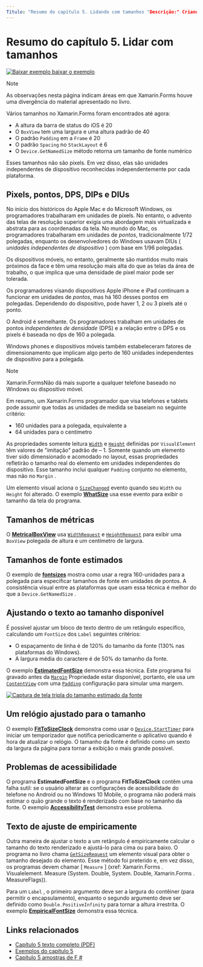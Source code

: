 ```yaml
---
Título: "Resumo do capítulo 5. Lidando com tamanhos "Descrição:" Criando aplicativos móveis com Xamarin.Forms : Resumo do capítulo 5. Lidando com tamanhos "MS. Prod: xamarin MS. Technology: xamarin-Forms MS. AssetID: 486800E9-C09F-4B95-9AC2-C0F8FE563BCF autor: davidbritch MS. Author: dabritch MS. Date: 07/19/2018 no-loc: [ Xamarin.Forms , Xamarin.Essentials ]
---
```


# <a name="summary-of-chapter-5-dealing-with-sizes"></a>Resumo do capítulo 5. Lidar com tamanhos

[![Baixar exemplo ](~/media/shared/download.png) baixar o exemplo](https://github.com/xamarin/xamarin-forms-book-samples/tree/master/Chapter05)

> [!NOTE]
> As observações nesta página indicam áreas em que Xamarin.Forms houve uma divergência do material apresentado no livro.

Vários tamanhos no Xamarin.Forms foram encontrados até agora:

- A altura da barra de status do iOS é 20
- O `BoxView` tem uma largura e uma altura padrão de 40
- O padrão `Padding` em a `Frame` é 20
- O padrão `Spacing` no `StackLayout` é 6
- O `Device.GetNamedSize` método retorna um tamanho de fonte numérico

Esses tamanhos não são pixels. Em vez disso, elas são unidades independentes de dispositivo reconhecidas independentemente por cada plataforma.

## <a name="pixels-points-dps-dips-and-dius"></a>Pixels, pontos, DPS, DIPs e DIUs

No início dos históricos do Apple Mac e do Microsoft Windows, os programadores trabalharam em unidades de pixels. No entanto, o advento das telas de resolução superior exigia uma abordagem mais virtualizada e abstrata para as coordenadas da tela. No mundo do Mac, os programadores trabalharam em unidades de *pontos*, tradicionalmente 1/72 polegadas, enquanto os desenvolvedores do Windows usavam DIUs ( *unidades independentes de dispositivo* ) com base em 1/96 polegadas.

Os dispositivos móveis, no entanto, geralmente são mantidos muito mais próximos da face e têm uma resolução mais alta do que as telas da área de trabalho, o que implica que uma densidade de pixel maior pode ser tolerada.

Os programadores visando dispositivos Apple iPhone e iPad continuam a funcionar em unidades de *pontos*, mas há 160 desses pontos em polegadas. Dependendo do dispositivo, pode haver 1, 2 ou 3 pixels até o ponto.

O Android é semelhante. Os programadores trabalham em unidades de pontos *independentes de densidade* (DPS) e a relação entre o DPS e os pixels é baseada no dps de 160 a polegada.

Windows phones e dispositivos móveis também estabeleceram fatores de dimensionamento que implicam algo perto de 160 unidades independentes de dispositivo para a polegada.

> [!NOTE]
> Xamarin.FormsNão dá mais suporte a qualquer telefone baseado no Windows ou dispositivo móvel.

Em resumo, um Xamarin.Forms programador que visa telefones e tablets pode assumir que todas as unidades de medida se baseiam no seguinte critério:

- 160 unidades para a polegada, equivalente a
- 64 unidades para o centímetro

As propriedades somente leitura [`Width`](xref:Xamarin.Forms.VisualElement.Width) e [`Height`](xref:Xamarin.Forms.VisualElement.Height) definidas por `VisualElement` têm valores de "imitação" padrão de &ndash; 1. Somente quando um elemento tiver sido dimensionado e acomodado no layout, essas propriedades refletirão o tamanho real do elemento em unidades independentes do dispositivo. Esse tamanho inclui qualquer `Padding` conjunto no elemento, mas não no `Margin` .

Um elemento visual aciona o [`SizeChanged`](xref:Xamarin.Forms.VisualElement.SizeChanged) evento quando seu `Width` ou `Height` foi alterado. O exemplo [**WhatSize**](https://github.com/xamarin/xamarin-forms-book-samples/tree/master/Chapter05/WhatSize) usa esse evento para exibir o tamanho da tela do programa.

## <a name="metrical-sizes"></a>Tamanhos de métricas

O [**MetricalBoxView**](https://github.com/xamarin/xamarin-forms-book-samples/tree/master/Chapter05/MetricalBoxView) usa [`WidthRequest`](xref:Xamarin.Forms.VisualElement.WidthRequest) e [`HeightRequest`](xref:Xamarin.Forms.VisualElement.HeightRequest) para exibir uma `BoxView` polegada de altura e um centímetro de largura.

## <a name="estimated-font-sizes"></a>Tamanhos de fonte estimados

O exemplo de [**fontsizes**](https://github.com/xamarin/xamarin-forms-book-samples/tree/master/Chapter05/FontSizes) mostra como usar a regra 160-unidades para a polegada para especificar tamanhos de fonte em unidades de pontos. A consistência visual entre as plataformas que usam essa técnica é melhor do que a `Device.GetNamedSize` .

## <a name="fitting-text-to-available-size"></a>Ajustando o texto ao tamanho disponível

É possível ajustar um bloco de texto dentro de um retângulo específico, calculando um `FontSize` dos `Label` seguintes critérios:

- O espaçamento de linha é de 120% do tamanho da fonte (130% nas plataformas do Windows).
- A largura média do caractere é de 50% do tamanho da fonte.

O exemplo [**EstimatedFontSize**](https://github.com/xamarin/xamarin-forms-book-samples/tree/master/Chapter05/EstimatedFontSize) demonstra essa técnica. Este programa foi gravado antes da [`Margin`](xref:Xamarin.Forms.View.Margin) Propriedade estar disponível, portanto, ele usa um [`ContentView`](xref:Xamarin.Forms.ContentView) com uma [`Padding`](xref:Xamarin.Forms.Layout.Padding) configuração para simular uma margem.

[![Captura de tela tripla do tamanho estimado da fonte](images/ch05fg07-small.png "O texto se ajusta ao tamanho disponível")](images/ch05fg07-large.png#lightbox "O texto se ajusta ao tamanho disponível")

## <a name="a-fit-to-size-clock"></a>Um relógio ajustado para o tamanho

O exemplo [**FitToSizeClock**](https://github.com/xamarin/xamarin-forms-book-samples/tree/master/Chapter05/FitToSizeClock) demonstra como usar o [`Device.StartTimer`](xref:Xamarin.Forms.Device.StartTimer(System.TimeSpan,System.Func{System.Boolean})) para iniciar um temporizador que notifica periodicamente o aplicativo quando é hora de atualizar o relógio. O tamanho da fonte é definido como um sexto da largura da página para tornar a exibição o mais grande possível.

## <a name="accessibility-issues"></a>Problemas de acessibilidade

O programa **EstimatedFontSize** e o programa **FitToSizeClock** contêm uma falha sutil: se o usuário alterar as configurações de acessibilidade do telefone no Android ou no Windows 10 Mobile, o programa não poderá mais estimar o quão grande o texto é renderizado com base no tamanho da fonte. O exemplo [**AccessibilityTest**](https://github.com/xamarin/xamarin-forms-book-samples/tree/master/Chapter05/AccessibilityTest) demonstra esse problema.

## <a name="empirically-fitting-text"></a>Texto de ajuste de empiricamente

Outra maneira de ajustar o texto a um retângulo é empiricamente calcular o tamanho do texto renderizado e ajustá-lo para cima ou para baixo. O programa no livro chama [`GetSizeRequest`](xref:Xamarin.Forms.VisualElement.GetSizeRequest(System.Double,System.Double)) um elemento visual para obter o tamanho desejado do elemento. Esse método foi preterido e, em vez disso, os programas devem chamar [ `Measure` ] (xref: Xamarin.Forms . Visualelement. Measure (System. Double, System. Double, Xamarin.Forms . MeasureFlags)).

Para um `Label` , o primeiro argumento deve ser a largura do contêiner (para permitir o encapsulamento), enquanto o segundo argumento deve ser definido como `Double.PositiveInfinity` para tornar a altura irrestrita. O exemplo [**EmpiricalFontSize**](https://github.com/xamarin/xamarin-forms-book-samples/tree/master/Chapter05/EmpiricalFontSize) demonstra essa técnica.

## <a name="related-links"></a>Links relacionados

- [Capítulo 5 texto completo (PDF)](https://download.xamarin.com/developer/xamarin-forms-book/XamarinFormsBook-Ch05-Apr2016.pdf)
- [Exemplos do capítulo 5](https://github.com/xamarin/xamarin-forms-book-samples/tree/master/Chapter05)
- [Capítulo 5 amostras de F #](https://github.com/xamarin/xamarin-forms-book-samples/tree/master/Chapter05/FS)
